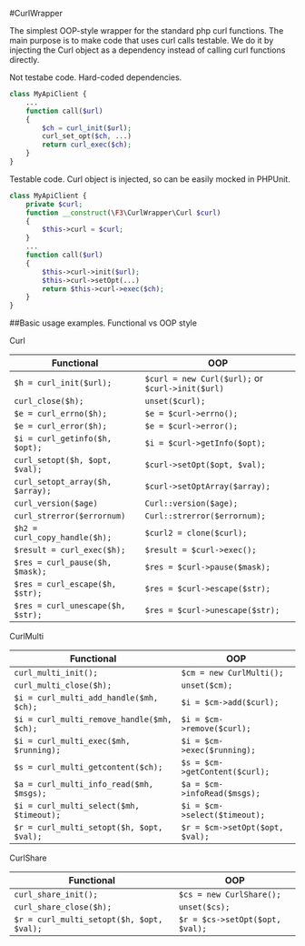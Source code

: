 #CurlWrapper

The simplest OOP-style wrapper for the standard php curl functions.
The main purpose is to make code that uses curl calls testable. We do it by injecting the Curl object as a dependency instead of calling curl functions directly.


Not testabe code. Hard-coded dependencies.
```php
class MyApiClient {
    ...
    function call($url)
    {
        $ch = curl_init($url);
        curl_set_opt($ch, ...)
        return curl_exec($ch);
    }
}
```


Testable code. Curl object is injected, so can be easily mocked in PHPUnit.
```php
class MyApiClient {
    private $curl;
    function __construct(\F3\CurlWrapper\Curl $curl)
    {
        $this->curl = $curl;
    }
    ...
    function call($url)
    {
        $this->curl->init($url);
        $this->curl->setOpt(...)
        return $this->curl->exec($ch);
    }
}
```


##Basic usage examples. Functional vs OOP style

Curl

| Functional                        | OOP |
| ---                               | --- |
| `$h = curl_init($url);`           | `$curl = new Curl($url);` or `$curl->init($url)` |
| `curl_close($h);`                 | `unset($curl);` |
| `$e = curl_errno($h);`            | `$e = $curl->errno();` |
| `$e = curl_error($h);`            | `$e = $curl->error();` |
| `$i = curl_getinfo($h, $opt);`    | `$i = $curl->getInfo($opt);` |
| `curl_setopt($h, $opt, $val);`    | `$curl->setOpt($opt, $val);` |
| `curl_setopt_array($h, $array);`  | `$curl->setOptArray($array);` |
| `curl_version($age)`              | `Curl::version($age);` |
| `curl_strerror($errornum)`        | `Curl::strerror($errornum);` |
| `$h2 = curl_copy_handle($h);`     | `$curl2 = clone($curl);` |
| `$result = curl_exec($h);`        | `$result = $curl->exec();` |
| `$res = curl_pause($h, $mask);`   | `$res = $curl->pause($mask);` |
| `$res = curl_escape($h, $str);`   | `$res = $curl->escape($str);` |
| `$res = curl_unescape($h, $str);` | `$res = $curl->unescape($str);` |

CurlMulti

| Functional                        | OOP |
| ---                               | --- |
| `curl_multi_init();`                           |   `$cm = new CurlMulti();` |
| `curl_multi_close($h);`                        |   `unset($cm);` |
| `$i = curl_multi_add_handle($mh, $ch);`        |   `$i = $cm->add($curl);` |
| `$i = curl_multi_remove_handle($mh, $ch);`     |   `$i = $cm->remove($curl);` |
| `$i = curl_multi_exec($mh, $running);`         |   `$i = $cm->exec($running);` |
| `$s = curl_multi_getcontent($ch);`             |   `$s = $cm->getContent($curl);` |
| `$a = curl_multi_info_read($mh, $msgs);`       |   `$a = $cm->infoRead($msgs);` |
| `$i = curl_multi_select($mh, $timeout);`       |   `$i = $cm->select($timeout);` |
| `$r = curl_multi_setopt($h, $opt, $val);`      |   `$r = $cm->setOpt($opt, $val);` |

CurlShare

| Functional                        | OOP |
| ---                               | --- |
| `curl_share_init();`                           |   `$cs = new CurlShare();` |
| `curl_share_close($h);`                        |   `unset($cs);` |
| `$r = curl_multi_setopt($h, $opt, $val);`      |   `$r = $cs->setOpt($opt, $val);` |
